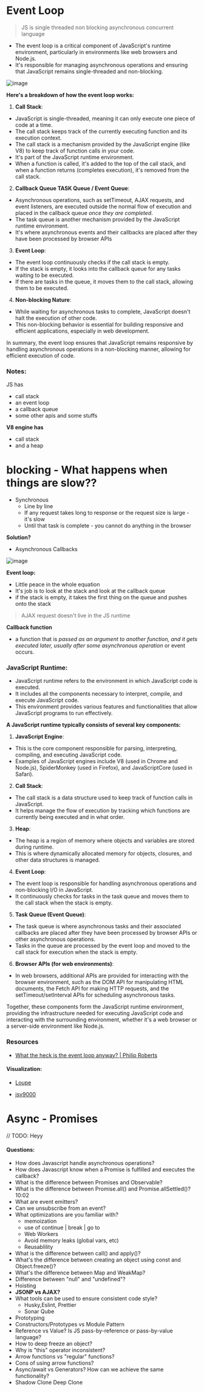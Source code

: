 # Event Loop

> JS is single threaded non blocking asynchronous concurrent language

- The event loop is a critical component of JavaScript's runtime environment, particularly in environments like web browsers and Node.js.
- It's responsible for managing asynchronous operations and ensuring that JavaScript remains single-threaded and non-blocking.

![image](https://github.com/SanjeebLama/learning-in-public/assets/51410633/33b78efb-ba91-45dd-bcc1-111fe9511afc)

**Here's a breakdown of how the event loop works:**

1. **Call Stack**:

- JavaScript is single-threaded, meaning it can only execute one piece of code at a time.
- The call stack keeps track of the currently executing function and its execution context.
- The call stack is a mechanism provided by the JavaScript engine (like V8) to keep track of function calls in your code.
- It's part of the JavaScript runtime environment.
- When a function is called, it's added to the top of the call stack, and when a function returns (completes execution), it's removed from the call stack.

2. **Callback Queue TASK Queue / Event Queue**:

- Asynchronous operations, such as setTimeout, AJAX requests, and event listeners, are executed outside the normal flow of execution and placed in the callback queue _once they are completed_.
- The task queue is another mechanism provided by the JavaScript runtime environment.
- It's where asynchronous events and their callbacks are placed after they have been processed by browser APIs

3. **Event Loop**:

- The event loop continuously checks if the call stack is empty.
- If the stack is empty, it looks into the callback queue for any tasks waiting to be executed.
- If there are tasks in the queue, it moves them to the call stack, allowing them to be executed.

4. **Non-blocking Nature**:

- While waiting for asynchronous tasks to complete, JavaScript doesn't halt the execution of other code.
- This non-blocking behavior is essential for building responsive and efficient applications, especially in web development.

In summary, the event loop ensures that JavaScript remains responsive by handling asynchronous operations in a non-blocking manner, allowing for efficient execution of code.

### Notes:

JS has

- call stack
- an event loop
- a callback queue
- some other apis and some stuffs

**V8 engine has**

- call stack
- and a heap

# blocking - What happens when things are slow??

- Synchronous
  - Line by line
  - If any request takes long to response or the request size is large - it's slow
  - Until that task is complete - you cannot do anything in the browser

**Solution?**

- Asynchronous Callbacks

![image](https://github.com/SanjeebLama/learning-in-public/assets/51410633/3640447a-31ed-4cf3-b9d6-dae1ae5089d7)

**Event loop:**

- Little peace in the whole equation
- It's job is to look at the stack and look at the callback queue
- if the stack is empty, it takes the first thing on the queue and pushes onto the stack

> AJAX request doesn't live in the JS runtime

**Callback function**

- a function that is _passed as an argument to another function, and it gets executed later, usually after some asynchronous operation_ or event occurs.

### JavaScript Runtime:

- JavaScript runtime refers to the environment in which JavaScript code is executed.
- It includes all the components necessary to interpret, compile, and execute JavaScript code.
- This environment provides various features and functionalities that allow JavaScript programs to run effectively.

**A JavaScript runtime typically consists of several key components:**

1. **JavaScript Engine**:

- This is the core component responsible for parsing, interpreting, compiling, and executing JavaScript code.
- Examples of JavaScript engines include V8 (used in Chrome and Node.js), SpiderMonkey (used in Firefox), and JavaScriptCore (used in Safari).

2. **Call Stack**:

- The call stack is a data structure used to keep track of function calls in JavaScript.
- It helps manage the flow of execution by tracking which functions are currently being executed and in what order.

3. **Heap**:

- The heap is a region of memory where objects and variables are stored during runtime.
- This is where dynamically allocated memory for objects, closures, and other data structures is managed.

4. **Event Loop**:

- The event loop is responsible for handling asynchronous operations and non-blocking I/O in JavaScript.
- It continuously checks for tasks in the task queue and moves them to the call stack when the stack is empty.

5. **Task Queue (Event Queue)**:

- The task queue is where asynchronous tasks and their associated callbacks are placed after they have been processed by browser APIs or other asynchronous operations.
- Tasks in the queue are processed by the event loop and moved to the call stack for execution when the stack is empty.

6. **Browser APIs (for web environments)**:

- In web browsers, additional APIs are provided for interacting with the browser environment, such as the DOM API for manipulating HTML documents, the Fetch API for making HTTP requests, and the setTimeout/setInterval APIs for scheduling asynchronous tasks.

Together, these components form the JavaScript runtime environment, providing the infrastructure needed for executing JavaScript code and interacting with the surrounding environment, whether it's a web browser or a server-side environment like Node.js.

### Resources

- [What the heck is the event loop anyway? | Philip Roberts](https://www.youtube.com/watch?v=8aGhZQkoFbQ)

#### Visualization:

- [Loupe](http://latentflip.com/loupe/?code=JC5vbignYnV0dG9uJywgJ2NsaWNrJywgZnVuY3Rpb24gb25DbGljaygpIHsKICAgIHNldFRpbWVvdXQoZnVuY3Rpb24gdGltZXIoKSB7CiAgICAgICAgY29uc29sZS5sb2coJ1lvdSBjbGlja2VkIHRoZSBidXR0b24hJyk7ICAgIAogICAgfSwgMjAwMCk7Cn0pOwoKY29uc29sZS5sb2coIkhpISIpOwoKc2V0VGltZW91dChmdW5jdGlvbiB0aW1lb3V0KCkgewogICAgY29uc29sZS5sb2coIkNsaWNrIHRoZSBidXR0b24hIik7Cn0sIDUwMDApOwoKY29uc29sZS5sb2coIldlbGNvbWUgdG8gbG91cGUuIik7!!!PGJ1dHRvbj5DbGljayBtZSE8L2J1dHRvbj4%3D)

- [jsv9000](https://www.jsv9000.app/)

# Async - Promises

// TODO: Heyy

#### Questions:

- How does Javascript handle asynchronous operations?
- How does Javascript know when a Promise is fulfilled and executes the callback?
- What is the difference between Promises and Observable?
- What is the difference between Promise.all() and Promise.allSettled()? 10:02
- What are event emitters?
- Can we unsubscribe from an event?
- What optimizations are you familiar with?
  - memoization
  - use of continue | break | go to
  - Web Workers
  - Avoid memory leaks (global vars, etc)
  - Reusablility
- What is the difference between call() and apply()?
- What's the difference between creating an object using const and Object.freeze()?
- What's the difference between Map and WeakMap?
- Difference between "null" and "undefined"?
- Hoisting
- **JSONP vs AJAX?**
- What tools can be used to ensure consistent code style?
  - Husky,Eslint, Prettier
  - Sonar Qube
- Prototyping
- Constructors/Prototypes vs Module Pattern
- Reference vs Value? Is JS pass-by-reference or pass-by-value language?
- How to deep freeze an object?
- Why is "this" operator inconsistent?
- Arrow functions vs "regular" functions?
- Cons of using arrow functions?
- Async/await vs Generators? How can we achieve the same functionality?
- Shadow Clone Deep Clone
